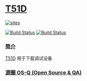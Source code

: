 ﻿# [T51D](https://github.com/OS-Q/T51D)

[![sites](http://182.61.61.133/link/resources/OSQ.png)](http://www.OS-Q.com)

[![Build Status](https://github.com/OS-Q/T51D/workflows/CI/badge.svg)](https://github.com/OS-Q/T51D/actions/workflows/CI.yml)
[![Build Status](https://github.com/OS-Q/T51D/workflows/CD/badge.svg)](https://github.com/OS-Q/T51D/actions/workflows/CD.yml)

### [简介](https://github.com/OS-Q/T51D/wiki)

[T51D](https://github.com/OS-Q/T51D) 用于下载调试设备

### [源圈 OS-Q (Open Source & QA) ](http://www.OS-Q.com)
